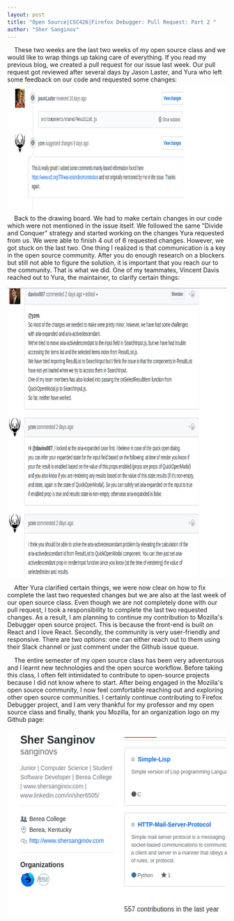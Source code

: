 ```yaml
---
layout: post
title: "Open Source|CSC426|Firefox Debugger: Pull Request: Part 2 "
author: "Sher Sanginov"
---
```


&nbsp;&nbsp;&nbsp;&nbsp;These two weeks are the last two weeks of my open source class and we would like to wrap things up taking care of everything. If you read my previous blog, we created a pull request for our issue last week. Our pull request got reviewed after several days by Jason Laster, and Yura who left some feedback on our code and requested some changes:
<img class="img-responsive" src="/assets/img/feebbak.png" alt="Drawing" style="width: 991px; height: 288px; display: block; float:center; ">

&nbsp;&nbsp;&nbsp;&nbsp;Back to the drawing board. We had to make certain changes in our code which were not mentioned in the issue itself. We followed the same "Divide and Conquer" strategy and started working on the changes Yura requested from us. We were able to finish 4 out of 6 requested changes. However, we got stuck on the last two. One thing I realized is that communication is a key in the open source community. After you do enough research on a blockers but still not able to figure the solution, it is important that you reach our to the community. That is what we did. One of my teammates, Vincent Davis reached out to Yura, the maintainer, to clarify certain things: <br>

<img class="img-responsive" src="/assets/img/ans.png" alt="Drawing" style="width: 879px; height: 668px; display: block; text-align:center; ">

&nbsp;&nbsp;&nbsp;&nbsp;After Yura clarified certain things, we were now clear on how to fix complete the last two requested changes but we are also at the last week of our open source class. Even though we are not completely done with our pull request, I took a responsibility to complete the last two requested changes. As a result, I am planning to continue my contribution to Mozilla's Debugger open source project. This is because the front-end is built on React and I love React. Secondly, the community is very user-friendly and responsive. There are two options: one can either reach out to them using their Slack channel or just comment under the Github issue queue.

&nbsp;&nbsp;&nbsp;&nbsp;The entire semester of my open source class has been very adventurous and I learnt new technologies and the open source workflow. Before taking this class, I often felt intimidated to contribute to open-source projects because I did not know where to start. After being engaged in the Mozilla's open source community, I now feel comfortable reaching out and exploring other open source communities. I certainly continue contributing to Firefox Debugger project, and I am very thankful for my professor and my open source class and finally, thank you Mozilla, for an organization logo on my Github page:<br>

<img class="img-responsive" src="/assets/img/mozilla.png" alt="Drawing" style="width: 534px; height: 428px; display: block; float:center; ">
